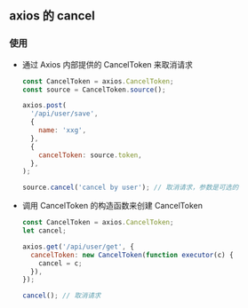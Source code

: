 ## axios 的 cancel

### 使用

- 通过 Axios 内部提供的 CancelToken 来取消请求

  ```js
  const CancelToken = axios.CancelToken;
  const source = CancelToken.source();

  axios.post(
    '/api/user/save',
    {
      name: 'xxg',
    },
    {
      cancelToken: source.token,
    },
  );

  source.cancel('cancel by user'); // 取消请求，参数是可选的
  ```

- 调用 CancelToken 的构造函数来创建 CancelToken

  ```js
  const CancelToken = axios.CancelToken;
  let cancel;

  axios.get('/api/user/get', {
    cancelToken: new CancelToken(function executor(c) {
      cancel = c;
    }),
  });

  cancel(); // 取消请求
  ```
